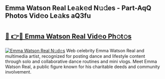 ## Emma Watson Real Le𝚊k𝚎d N𝚞𝚍es - Part-AqQ Photos Vid𝚎o Le𝚊ks aQ3fu

# <h2><a href="http://fbft7ym.evod.top/?m=Emma+Watson+Real">🔗 👉🔴 Emma Watson Real Vid𝚎o Ph𝚘t𝚘s</a></h2>

[![Emma Watson Real N𝚞d𝚎s](https://i.imgur.com/8V9OHl7.gif)](http://fbft7ym.evod.top/?m=Emma+Watson+Real)
Web celebrity Emma Watson Real and multimedia artist, recognized for posting dance and lifestyle content through solo and collaborative dance routines and mini vlogs. Meet Emma Watson Real, a public figure known for his charitable deeds and community involvement. 
